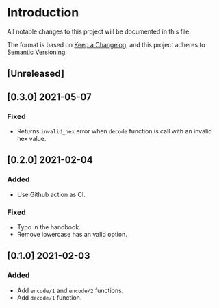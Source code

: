 # Introduction
All notable changes to this project will be documented in this file.

The format is based on [Keep a
Changelog](https://keepachangelog.com/en/1.0.0/), and this project
adheres to [Semantic Versioning](https://semver.org/spec/v2.0.0.html).

## [Unreleased]

## [0.3.0] 2021-05-07
### Fixed
- Returns `invalid_hex` error when `decode` function is call with an
  invalid hex value.

## [0.2.0] 2021-02-04
### Added
- Use Github action as CI.
### Fixed
- Typo in the handbook.
- Remove lowercase has an valid option.

## [0.1.0] 2021-02-03
### Added
- Add `encode/1` and `encode/2` functions.
- Add `decode/1` function.

